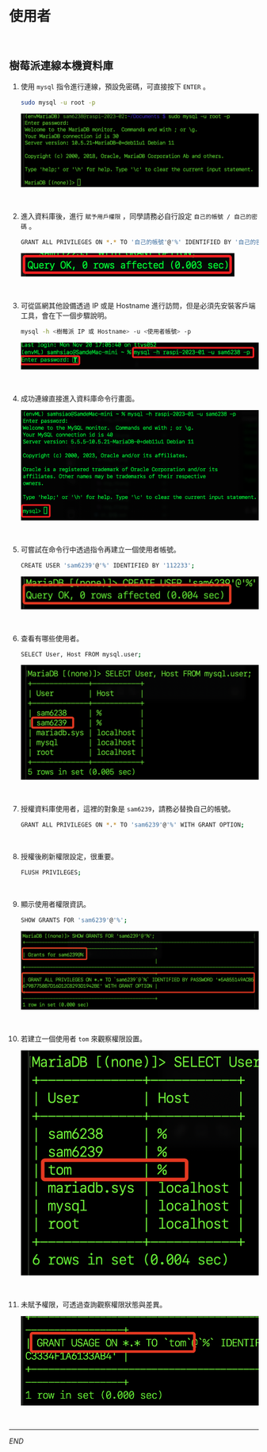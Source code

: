 # 使用者

<br>


## 樹莓派連線本機資料庫

1. 使用 `mysql` 指令進行連線，預設免密碼，可直接按下 `ENTER` 。

   ```bash
   sudo mysql -u root -p
   ```

   ![](images/img_15.png)

<br>

2. 進入資料庫後，進行 `賦予用戶權限` ，同學請務必自行設定 `自己的帳號 / 自己的密碼` 。

   ```bash
   GRANT ALL PRIVILEGES ON *.* TO '自己的帳號'@'%' IDENTIFIED BY '自己的密碼' WITH GRANT OPTION;
   ```

   ![](images/img_16.png)

<br>

3. 可從區網其他設備透過 IP 或是 Hostname 進行訪問，但是必須先安裝客戶端工具，會在下一個步驟說明。

   ```bash
   mysql -h <樹莓派 IP 或 Hostname> -u <使用者帳號> -p
   ```

   ![](images/img_17.png)

<br>

4. 成功連線直接進入資料庫命令行畫面。

   ![](images/img_18.png)

<br>

5. 可嘗試在命令行中透過指令再建立一個使用者帳號。

   ```bash
   CREATE USER 'sam6239'@'%' IDENTIFIED BY '112233';
   ```

   ![](images/img_19.png)

<br>

6. 查看有哪些使用者。

   ```bash
   SELECT User, Host FROM mysql.user;
   ```

   ![](images/img_20.png)

<br>

7. 授權資料庫使用者，這裡的對象是 `sam6239`，請務必替換自己的帳號。

   ```bash
   GRANT ALL PRIVILEGES ON *.* TO 'sam6239'@'%' WITH GRANT OPTION;
   ```

<br>

8. 授權後刷新權限設定，很重要。

   ```bash
   FLUSH PRIVILEGES;
   ```

<br>

9. 顯示使用者權限資訊。

   ```bash
   SHOW GRANTS FOR 'sam6239'@'%';
   ```

   ![](images/img_21.png)

<br>

10. 若建立一個使用者 `tom` 來觀察權限設置。

    ![](images/img_23.png)

<br>

11. 未賦予權限，可透過查詢觀察權限狀態與差異。

    ![](images/img_22.png)

<br>


---

_END_
